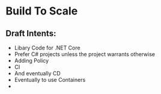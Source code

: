 # Build To Scale

## Draft Intents:
- Libary Code for .NET Core
- Prefer C# projects unless the project warrants otherwise
- Adding Policy
- CI
- And eventually CD
- Eventually to use Containers
- 
